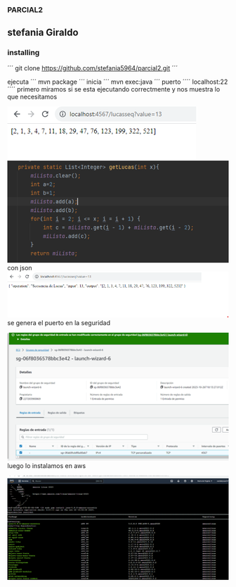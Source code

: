 ### PARCIAL2

## stefania Giraldo
### installing

´´´
git clone https://github.com/stefania5964/parcial2.git
´´´

ejecuta
´´´
mvn package
´´´
inicia
´´´
mvn exec:java
´´´
puerto
´´´´
localhost:22
´´´´
primero miramos si se esta ejecutando correctmente y nos muestra lo que necesitamos

![](src/img/1.png)
![](src/img/2.png)
con json
![](src/img/3.png)
se genera el puerto en la seguridad

![](src/img/4.png)
luego lo instalamos en aws

![](src/img/5.png)

